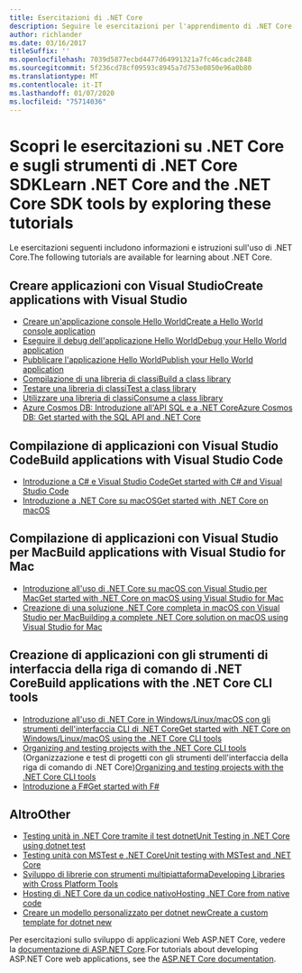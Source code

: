 ```yaml
---
title: Esercitazioni di .NET Core
description: Seguire le esercitazioni per l'apprendimento di .NET Core per compilare applicazioni e librerie su Mac, Linux e Windows.
author: richlander
ms.date: 03/16/2017
titleSuffix: ''
ms.openlocfilehash: 7039d5877ecbd4477d64991321a7fc46cadc2848
ms.sourcegitcommit: 5f236cd78cf09593c8945a7d753e0850e96a0b80
ms.translationtype: MT
ms.contentlocale: it-IT
ms.lasthandoff: 01/07/2020
ms.locfileid: "75714036"
---
```

# <a name="learn-net-core-and-the-net-core-sdk-tools-by-exploring-these-tutorials"></a><span data-ttu-id="63130-103">Scopri le esercitazioni su .NET Core e sugli strumenti di .NET Core SDK</span><span class="sxs-lookup"><span data-stu-id="63130-103">Learn .NET Core and the .NET Core SDK tools by exploring these tutorials</span></span>

<span data-ttu-id="63130-104">Le esercitazioni seguenti includono informazioni e istruzioni sull'uso di .NET Core.</span><span class="sxs-lookup"><span data-stu-id="63130-104">The following tutorials are available for learning about .NET Core.</span></span>

## <a name="create-applications-with-visual-studio"></a><span data-ttu-id="63130-105">Creare applicazioni con Visual Studio</span><span class="sxs-lookup"><span data-stu-id="63130-105">Create applications with Visual Studio</span></span>

- [<span data-ttu-id="63130-106">Creare un'applicazione console Hello World</span><span class="sxs-lookup"><span data-stu-id="63130-106">Create a Hello World console application</span></span>](with-visual-studio.md)
- [<span data-ttu-id="63130-107">Eseguire il debug dell'applicazione Hello World</span><span class="sxs-lookup"><span data-stu-id="63130-107">Debug your Hello World application</span></span>](debugging-with-visual-studio.md)
- [<span data-ttu-id="63130-108">Pubblicare l'applicazione Hello World</span><span class="sxs-lookup"><span data-stu-id="63130-108">Publish your Hello World application</span></span>](publishing-with-visual-studio.md)
- [<span data-ttu-id="63130-109">Compilazione di una libreria di classi</span><span class="sxs-lookup"><span data-stu-id="63130-109">Build a class library</span></span>](library-with-visual-studio.md)
- [<span data-ttu-id="63130-110">Testare una libreria di classi</span><span class="sxs-lookup"><span data-stu-id="63130-110">Test a class library</span></span>](testing-library-with-visual-studio.md)
- [<span data-ttu-id="63130-111">Utilizzare una libreria di classi</span><span class="sxs-lookup"><span data-stu-id="63130-111">Consume a class library</span></span>](consuming-library-with-visual-studio.md)
- [<span data-ttu-id="63130-112">Azure Cosmos DB: Introduzione all'API SQL e a .NET Core</span><span class="sxs-lookup"><span data-stu-id="63130-112">Azure Cosmos DB: Get started with the SQL API and .NET Core</span></span>](/azure/cosmos-db/sql-api-dotnetcore-get-started)

## <a name="build-applications-with-visual-studio-code"></a><span data-ttu-id="63130-113">Compilazione di applicazioni con Visual Studio Code</span><span class="sxs-lookup"><span data-stu-id="63130-113">Build applications with Visual Studio Code</span></span>

- [<span data-ttu-id="63130-114">Introduzione a C# e Visual Studio Code</span><span class="sxs-lookup"><span data-stu-id="63130-114">Get started with C# and Visual Studio Code</span></span>](with-visual-studio-code.md)
- [<span data-ttu-id="63130-115">Introduzione a .NET Core su macOS</span><span class="sxs-lookup"><span data-stu-id="63130-115">Get started with .NET Core on macOS</span></span>](using-on-macos.md)

## <a name="build-applications-with-visual-studio-for-mac"></a><span data-ttu-id="63130-116">Compilazione di applicazioni con Visual Studio per Mac</span><span class="sxs-lookup"><span data-stu-id="63130-116">Build applications with Visual Studio for Mac</span></span>

- [<span data-ttu-id="63130-117">Introduzione all'uso di .NET Core su macOS con Visual Studio per Mac</span><span class="sxs-lookup"><span data-stu-id="63130-117">Get started with .NET Core on macOS using Visual Studio for Mac</span></span>](using-on-mac-vs.md)
- [<span data-ttu-id="63130-118">Creazione di una soluzione .NET Core completa in macOS con Visual Studio per Mac</span><span class="sxs-lookup"><span data-stu-id="63130-118">Building a complete .NET Core solution on macOS using Visual Studio for Mac</span></span>](using-on-mac-vs-full-solution.md)

## <a name="build-applications-with-the-net-core-cli-tools"></a><span data-ttu-id="63130-119">Creazione di applicazioni con gli strumenti di interfaccia della riga di comando di .NET Core</span><span class="sxs-lookup"><span data-stu-id="63130-119">Build applications with the .NET Core CLI tools</span></span>

- [<span data-ttu-id="63130-120">Introduzione all'uso di .NET Core in Windows/Linux/macOS con gli strumenti dell'interfaccia CLI di .NET Core</span><span class="sxs-lookup"><span data-stu-id="63130-120">Get started with .NET Core on Windows/Linux/macOS using the .NET Core CLI tools</span></span>](cli-create-console-app.md)
- <span data-ttu-id="63130-121">[Organizing and testing projects with the .NET Core CLI tools](testing-with-cli.md) (Organizzazione e test di progetti con gli strumenti dell'interfaccia della riga di comando di .NET Core)</span><span class="sxs-lookup"><span data-stu-id="63130-121">[Organizing and testing projects with the .NET Core CLI tools](testing-with-cli.md)</span></span>
- [<span data-ttu-id="63130-122">Introduzione a F#</span><span class="sxs-lookup"><span data-stu-id="63130-122">Get started with F#</span></span>](../../fsharp/get-started/get-started-command-line.md)

## <a name="other"></a><span data-ttu-id="63130-123">Altro</span><span class="sxs-lookup"><span data-stu-id="63130-123">Other</span></span>

- [<span data-ttu-id="63130-124">Testing unità in .NET Core tramite il test dotnet</span><span class="sxs-lookup"><span data-stu-id="63130-124">Unit Testing in .NET Core using dotnet test</span></span>](../testing/unit-testing-with-dotnet-test.md)
- [<span data-ttu-id="63130-125">Testing unità con MSTest e .NET Core</span><span class="sxs-lookup"><span data-stu-id="63130-125">Unit testing with MSTest and .NET Core</span></span>](../testing/unit-testing-with-mstest.md)
- [<span data-ttu-id="63130-126">Sviluppo di librerie con strumenti multipiattaforma</span><span class="sxs-lookup"><span data-stu-id="63130-126">Developing Libraries with Cross Platform Tools</span></span>](libraries.md)
- [<span data-ttu-id="63130-127">Hosting di .NET Core da un codice nativo</span><span class="sxs-lookup"><span data-stu-id="63130-127">Hosting .NET Core from native code</span></span>](netcore-hosting.md)
- [<span data-ttu-id="63130-128">Creare un modello personalizzato per dotnet new</span><span class="sxs-lookup"><span data-stu-id="63130-128">Create a custom template for dotnet new</span></span>](cli-templates-create-item-template.md)

<span data-ttu-id="63130-129">Per esercitazioni sullo sviluppo di applicazioni Web ASP.NET Core, vedere la [documentazione di ASP.NET Core](/aspnet/core/).</span><span class="sxs-lookup"><span data-stu-id="63130-129">For tutorials about developing ASP.NET Core web applications, see the [ASP.NET Core documentation](/aspnet/core/).</span></span>
